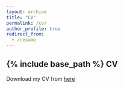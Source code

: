 ```yaml
---
layout: archive
title: "CV"
permalink: /cv/
author_profile: true
redirect_from:
  - /resume
---
```


{% include base_path %}
**CV**
--------------------
Download my CV from [here](https://drive.google.com/file/d/0B8tL-xiEN4WweG5xaDNyZWs2UTA/view?usp=sharing)
